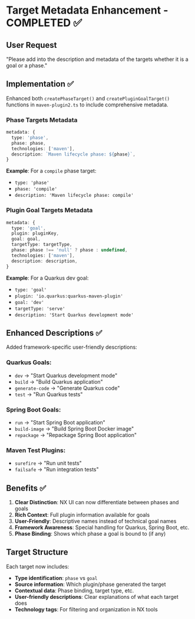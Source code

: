 # Target Metadata Enhancement - COMPLETED ✅

## User Request
"Please add into the description and metadata of the targets whether it is a goal or a phase."

## Implementation ✅

Enhanced both `createPhaseTarget()` and `createPluginGoalTarget()` functions in `maven-plugin2.ts` to include comprehensive metadata.

### Phase Targets Metadata

```typescript
metadata: {
  type: 'phase',
  phase: phase,
  technologies: ['maven'],
  description: `Maven lifecycle phase: ${phase}`,
}
```

**Example**: For a `compile` phase target:
- `type: 'phase'`
- `phase: 'compile'`
- `description: 'Maven lifecycle phase: compile'`

### Plugin Goal Targets Metadata

```typescript
metadata: {
  type: 'goal',
  plugin: pluginKey,
  goal: goal,
  targetType: targetType,
  phase: phase !== 'null' ? phase : undefined,
  technologies: ['maven'],
  description: description,
}
```

**Example**: For a Quarkus dev goal:
- `type: 'goal'`
- `plugin: 'io.quarkus:quarkus-maven-plugin'`
- `goal: 'dev'`
- `targetType: 'serve'`
- `description: 'Start Quarkus development mode'`

## Enhanced Descriptions ✅

Added framework-specific user-friendly descriptions:

### Quarkus Goals:
- `dev` → "Start Quarkus development mode"
- `build` → "Build Quarkus application"  
- `generate-code` → "Generate Quarkus code"
- `test` → "Run Quarkus tests"

### Spring Boot Goals:
- `run` → "Start Spring Boot application"
- `build-image` → "Build Spring Boot Docker image"
- `repackage` → "Repackage Spring Boot application"

### Maven Test Plugins:
- `surefire` → "Run unit tests"
- `failsafe` → "Run integration tests"

## Benefits ✅

1. **Clear Distinction**: NX UI can now differentiate between phases and goals
2. **Rich Context**: Full plugin information available for goals
3. **User-Friendly**: Descriptive names instead of technical goal names
4. **Framework Awareness**: Special handling for Quarkus, Spring Boot, etc.
5. **Phase Binding**: Shows which phase a goal is bound to (if any)

## Target Structure

Each target now includes:
- **Type identification**: `phase` vs `goal`
- **Source information**: Which plugin/phase generated the target
- **Contextual data**: Phase binding, target type, etc.
- **User-friendly descriptions**: Clear explanations of what each target does
- **Technology tags**: For filtering and organization in NX tools